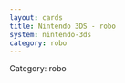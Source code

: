 ```yaml
---
layout: cards
title: Nintendo 3DS - robo
system: nintendo-3ds
category: robo
---
```

<div class="alert alert-secondary mb-4"><span class="i18n innerHTML-category">Category: </span><span class="i18n innerHTML-cat-robo">robo</span></div>
